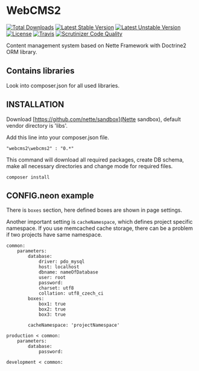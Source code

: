 WebCMS2
=======

[![Total Downloads](https://poser.pugx.org/webcms2/webcms2/downloads.png)](https://packagist.org/packages/webcms2/webcms2)
[![Latest Stable Version](https://poser.pugx.org/webcms2/webcms2/v/stable.png)](https://github.com/ufik/WebCMS2/releases)
[![Latest Unstable Version](https://poser.pugx.org/webcms2/webcms2/v/unstable.png)](https://packagist.org/packages/webcms2/webcms2)
[![License](https://poser.pugx.org/webcms2/webcms2/license.png)](https://packagist.org/packages/webcms2/webcms2)
[![Travis](https://travis-ci.org/ufik/WebCMS2.png)](https://travis-ci.org/ufik/WebCMS2.png)
[![Scrutinizer Code Quality](https://scrutinizer-ci.com/g/ufik/WebCMS2/badges/quality-score.png?b=master)](https://scrutinizer-ci.com/g/ufik/WebCMS2/?branch=0.6)


Content management system based on Nette Framework with Doctrine2 ORM library.

Contains libraries
------------------

Look into composer.json for all used libraries.

INSTALLATION
------------

Download [https://github.com/nette/sandbox](Nette sandbox), default vendor directory is 'libs'.

Add this line into your composer.json file.

```
"webcms2\webcms2" : "0.*"
```

This command will download all required packages, create DB schema, make all necessary directories and change mode for required files.

```
composer install
```

CONFIG.neon example
--

There is `boxes` section, here defined boxes are shown in page settings.

Another important setting is `cacheNamespace`, which defines project specific namespace. If you use memcached cache storage, there can be a problem if two projects have same namespace.

```
common:
	parameters:
		database:
			driver: pdo_mysql
			host: localhost
			dbname: nameOfDatabase
			user: root
			password:
			charset: utf8
			collation: utf8_czech_ci
		boxes:
			box1: true
			box2: true
			box3: true

		cacheNamespace: 'projectNamespace'

production < common:
	parameters:
		database:
			password: 

development < common:
```


